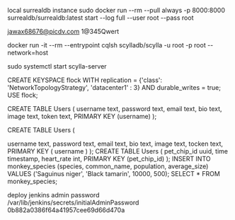 local surrealdb instance
sudo docker run --rm --pull always -p 8000:8000 surrealdb/surrealdb:latest start --log full --user root --pass root

jawax68676@picdv.com
1@345Qwert

docker run -it --rm --entrypoint cqlsh scylladb/scylla -u root -p root --network=host 

sudo systemctl start scylla-server

CREATE KEYSPACE flock WITH replication = {'class': 'NetworkTopologyStrategy', 'datacenter1' : 3} AND durable_writes = true;
  USE flock;

CREATE TABLE Users (
    username text,
    password text,
    email text,
    bio text,
    image text,
    token text,
     PRIMARY KEY (username)
);


CREATE TABLE Users (
   
   username text,
   password text,
   email text,
   bio text,
   image text,
   tocken text,
   PRIMARY KEY ( username )
);
CREATE TABLE Users (
   pet_chip_id uuid,
   time timestamp,
   heart_rate int,
   PRIMARY KEY (pet_chip_id)
);
INSERT INTO monkey_species (species, common_name, population, average_size) VALUES ('Saguinus niger', 'Black tamarin', 10000, 500);
SELECT * FROM monkey_species;




deploy jenkins admin password /var/lib/jenkins/secrets/initialAdminPassword 0b882a0386f64a41957cee69d66d470a